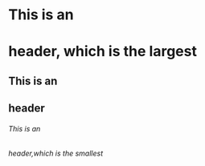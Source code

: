 # This is an <h1> header, which is the largest
## This is an <h2> header
###### This is an <h6> header,which is the smallest
